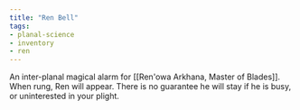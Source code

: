 ```yaml
---
title: "Ren Bell"
tags:
- planal-science
- inventory
- ren
---
```


An inter-planal magical alarm for [[Ren'owa Arkhana, Master of Blades]].
When rung, Ren will appear. There is no guarantee he will stay if he is busy, or uninterested in your plight.
